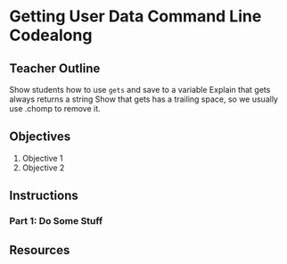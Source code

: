

# Getting User Data Command Line Codealong

## Teacher Outline
Show students how to use `gets` and save to a variable
Explain that gets always returns a string
Show that gets has a trailing space, so we usually use .chomp to remove it.

## Objectives

1. Objective 1
2. Objective 2

## Instructions


### Part 1: Do Some Stuff

## Resources

